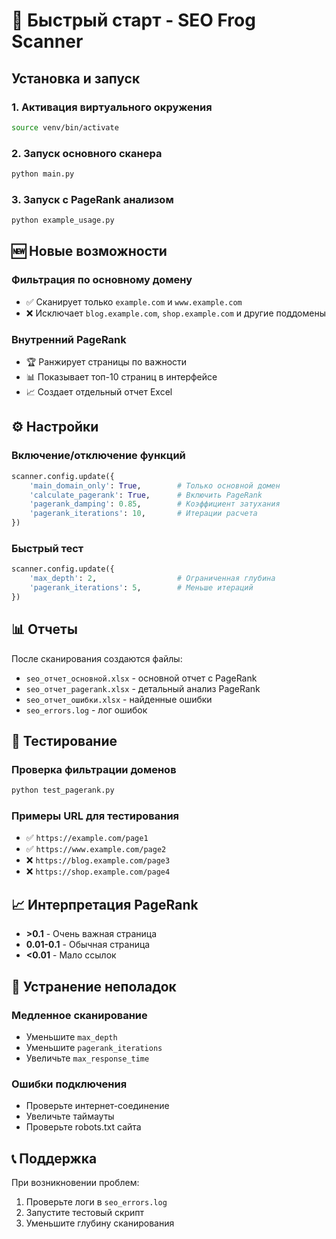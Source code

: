 # 🚀 Быстрый старт - SEO Frog Scanner

## Установка и запуск

### 1. Активация виртуального окружения
```bash
source venv/bin/activate
```

### 2. Запуск основного сканера
```bash
python main.py
```

### 3. Запуск с PageRank анализом
```bash
python example_usage.py
```

## 🆕 Новые возможности

### Фильтрация по основному домену
- ✅ Сканирует только `example.com` и `www.example.com`
- ❌ Исключает `blog.example.com`, `shop.example.com` и другие поддомены

### Внутренний PageRank
- 🏆 Ранжирует страницы по важности
- 📊 Показывает топ-10 страниц в интерфейсе
- 📈 Создает отдельный отчет Excel

## ⚙️ Настройки

### Включение/отключение функций
```python
scanner.config.update({
    'main_domain_only': True,        # Только основной домен
    'calculate_pagerank': True,      # Включить PageRank
    'pagerank_damping': 0.85,        # Коэффициент затухания
    'pagerank_iterations': 10,       # Итерации расчета
})
```

### Быстрый тест
```python
scanner.config.update({
    'max_depth': 2,                  # Ограниченная глубина
    'pagerank_iterations': 5,        # Меньше итераций
})
```

## 📊 Отчеты

После сканирования создаются файлы:
- `seo_отчет_основной.xlsx` - основной отчет с PageRank
- `seo_отчет_pagerank.xlsx` - детальный анализ PageRank
- `seo_отчет_ошибки.xlsx` - найденные ошибки
- `seo_errors.log` - лог ошибок

## 🧪 Тестирование

### Проверка фильтрации доменов
```bash
python test_pagerank.py
```

### Примеры URL для тестирования
- ✅ `https://example.com/page1`
- ✅ `https://www.example.com/page2`
- ❌ `https://blog.example.com/page3`
- ❌ `https://shop.example.com/page4`

## 📈 Интерпретация PageRank

- **>0.1** - Очень важная страница
- **0.01-0.1** - Обычная страница
- **<0.01** - Мало ссылок

## 🔧 Устранение неполадок

### Медленное сканирование
- Уменьшите `max_depth`
- Уменьшите `pagerank_iterations`
- Увеличьте `max_response_time`

### Ошибки подключения
- Проверьте интернет-соединение
- Увеличьте таймауты
- Проверьте robots.txt сайта

## 📞 Поддержка

При возникновении проблем:
1. Проверьте логи в `seo_errors.log`
2. Запустите тестовый скрипт
3. Уменьшите глубину сканирования 